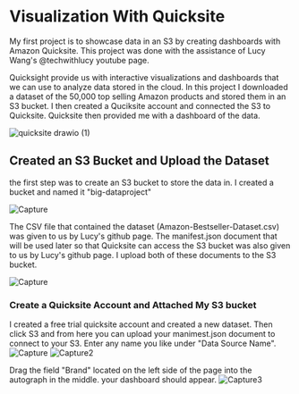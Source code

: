 # Visualization With Quicksite
My first project is to showcase data in an S3 by creating dashboards with Amazon Quicksite.
This project was done with the assistance of Lucy Wang's @techwithlucy youtube page.

Quicksight provide us with interactive visualizations and dashboards that we can use to analyze data stored in the cloud. In this project I downloaded a dataset of the 50,000 top selling Amazon products and stored them in an S3 bucket. I then created a Quciksite account and connected the S3 to Quicksite. Quicksite then provided me with a dashboard of the data.

![quicksite drawio (1)](https://github.com/user-attachments/assets/98b705ee-d48b-4386-82e4-824aa146ac63)


## Created an S3 Bucket and Upload the Dataset
the first step was to create an S3 bucket to store the data in. I created a bucket and named it "big-dataproject"

![Capture](https://github.com/user-attachments/assets/636d1786-f0c6-45ce-a50d-0d6d8c116836)


The CSV file that contained the dataset (Amazon-Bestseller-Dataset.csv) was given to us by Lucy's github page. The manifest.json document that will be used later so that Quicksite can access the S3 bucket was also given to us by Lucy's github page. I upload both of these documents to the S3 bucket.

![Capture](https://github.com/user-attachments/assets/adf3fa92-e174-4e72-958b-945e1e688a34)


### Create a Quicksite Account and Attached My S3 bucket
I created a free trial quicksite account and created a new dataset. 
Then click S3 and from here you can upload your manimest.json document to connect to your S3. Enter any name you like under "Data Source Name".
![Capture](https://github.com/user-attachments/assets/ce46392c-b92a-451d-aa47-307b2e7832dd)
![Capture2](https://github.com/user-attachments/assets/ce43e2b3-53ae-4c2f-acbb-274845c7e161)


Drag the field "Brand" located on the left side of the page into the autograph in the middle. your dashboard should appear. 
![Capture3](https://github.com/user-attachments/assets/187a5fa0-0ebe-41bc-9c40-c527641a1c00)



